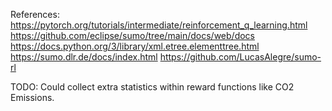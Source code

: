 References:
https://pytorch.org/tutorials/intermediate/reinforcement_q_learning.html
https://github.com/eclipse/sumo/tree/main/docs/web/docs
https://docs.python.org/3/library/xml.etree.elementtree.html
https://sumo.dlr.de/docs/index.html
https://github.com/LucasAlegre/sumo-rl

TODO:
Could collect extra statistics within reward functions like CO2 Emissions.